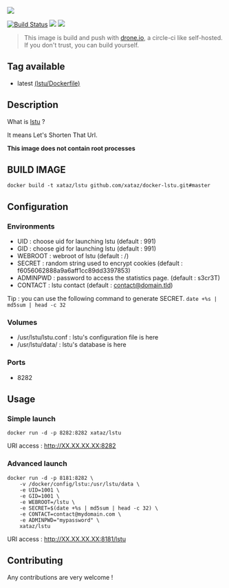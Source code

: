 ![](https://framagit.org/luc/lstu/raw/master/themes/default/public/img/lstu128.png)

[![Build Status](https://drone.xataz.net/api/badges/xataz/docker-lstu/status.svg)](https://drone.xataz.net/xataz/docker-lstu)
[![](https://images.microbadger.com/badges/image/xataz/lstu.svg)](https://microbadger.com/images/xataz/lstu "Get your own image badge on microbadger.com")
[![](https://images.microbadger.com/badges/version/xataz/lstu.svg)](https://microbadger.com/images/xataz/lstu "Get your own version badge on microbadger.com")

> This image is build and push with [drone.io](https://github.com/drone/drone), a circle-ci like self-hosted.
> If you don't trust, you can build yourself.

## Tag available
* latest [(lstu/Dockerfile)](https://github.com/xataz/docker-lstu/blob/master/Dockerfile)

## Description
What is [lstu](https://framagit.org/luc/lstu) ?

It means Let's Shorten That Url.

**This image does not contain root processes**

## BUILD IMAGE

```shell
docker build -t xataz/lstu github.com/xataz/docker-lstu.git#master
```

## Configuration
### Environments
* UID : choose uid for launching lstu (default : 991)
* GID : choose gid for launching lstu (default : 991)
* WEBROOT : webroot of lstu (default : /)
* SECRET : random string used to encrypt cookies (default : f6056062888a9a6aff1cc89dd3397853)
* ADMINPWD : password to access the statistics page. (default : s3cr3T)
* CONTACT : lstu contact (default : contact@domain.tld)

Tip : you can use the following command to generate SECRET. `date +%s | md5sum | head -c 32`

### Volumes
* /usr/lstu/lstu.conf : lstu's configuration file is here
* /usr/lstu/data/ : lstu's database is here

### Ports
* 8282

## Usage
### Simple launch
```shell
docker run -d -p 8282:8282 xataz/lstu
```
URI access : http://XX.XX.XX.XX:8282

### Advanced launch
```shell
docker run -d -p 8181:8282 \
    -v /docker/config/lstu:/usr/lstu/data \
    -e UID=1001 \
    -e GID=1001 \
    -e WEBROOT=/lstu \
    -e SECRET=$(date +%s | md5sum | head -c 32) \
    -e CONTACT=contact@mydomain.com \
    -e ADMINPWD="mypassword" \
    xataz/lstu
```
URI access : http://XX.XX.XX.XX:8181/lstu

## Contributing
Any contributions are very welcome !
